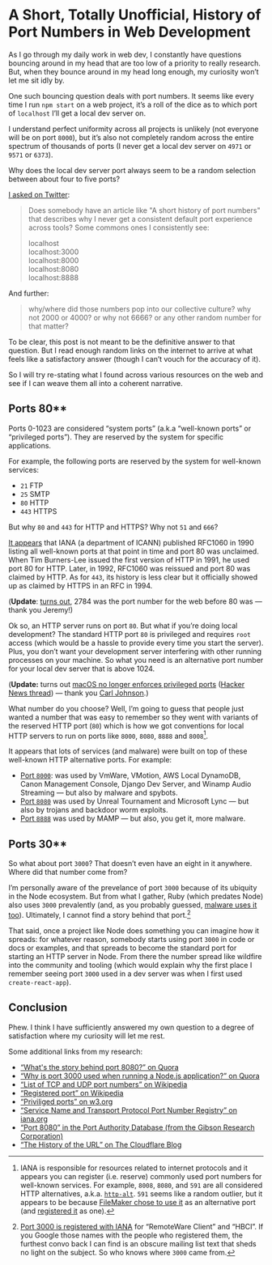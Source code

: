 # A Short, Totally Unofficial, History of Port Numbers in Web Development

As I go through my daily work in web dev, I constantly have questions bouncing around in my head that are too low of a priority to really research. But, when they bounce around in my head long enough, my curiosity won’t let me sit idly by.

One such bouncing question deals with port numbers. It seems like every time I run  `npm start` on a web project, it’s a roll of the dice as to which port of `localhost` I’ll get a local dev server on.

I understand perfect uniformity across all projects is unlikely (not everyone will be on port `8000`), but it’s also not completely random across the entire spectrum of thousands of ports (I never get a local dev server on `4971` or `9571` or `6373`).

Why does the local dev server port always seem to be a random selection between about four to five ports?

[I asked on Twitter](https://twitter.com/jimniels/status/1598436595421663237):

> Does somebody have an article like "A short history of port numbers" that describes why I never get a consistent default port experience across tools? Some commons ones I consistently see:
>
> localhost  
> localhost:3000  
> localhost:8000  
> localhost:8080  
> localhost:8888

And further:

> why/where did those numbers pop into our collective culture? why not 2000 or 4000? or why not 6666? or any other random number for that matter?

To be clear, this post is not meant to be the definitive answer to that question. But I read enough random links on the internet to arrive at what feels like a satisfactory answer (though I can’t vouch for the accuracy of it).

So I will try re-stating what I found across various resources on the web and see if I can weave them all into a coherent narrative.

## Ports 80**

Ports 0-1023 are considered “system ports” (a.k.a “well-known ports” or “privileged ports”). They are reserved by the system for specific applications.

For example, the following ports are reserved by the system for well-known services:

- `21` FTP
- `25` SMTP
- `80` HTTP
- `443` HTTPS

But why `80` and `443` for HTTP and HTTPS? Why not `51` and `666`?

[It appears](https://www.howtogeek.com/233383/why-was-80-chosen-as-the-default-http-port-and-443-as-the-default-https-port/) that IANA (a department of ICANN) published RFC1060 in 1990 listing all well-known ports at that point in time and port 80 was unclaimed. When Tim Burners-Lee issued the first version of HTTP in 1991, he used port 80 for HTTP. Later, in 1992, RFC1060 was reissued and port 80 was claimed by HTTP. As for `443`, its history is less clear but it officially showed up as claimed by HTTPS in an RFC in 1994.

(**Update**: [turns out](https://adactio.com/journal/16531), 2784 was the port number for the web before 80 was — thank you Jeremy!)

Ok so, an HTTP server runs on port `80`. But what if you’re doing local development? The standard HTTP port `80` is privileged and requires `root` access (which would be a hassle to provide every time you start the server). Plus, you don’t want your development server interfering with other running processes on your machine. So what you need is an alternative port number for your local dev server that is above 1024.

(**Update:** turns out [macOS no longer enforces privileged ports](https://developer.apple.com/forums/thread/674179) ([Hacker News thread](https://news.ycombinator.com/item?id=18302380)) — thank you [Carl Johnson](https://mastodon.social/@carlmjohnson/109740040734781379).)

What number do you choose? Well, I’m going to guess that people just wanted a number that was easy to remember so they went with variants of the reserved HTTP port (`80`) which is how we got conventions for local HTTP servers to run on ports like `8000`, `8080`, `8888` and `8008`[^1]. 

It appears that lots of services (and malware) were built on top of these well-known HTTP alternative ports. For example:

- [Port `8000`](https://www.speedguide.net/port.php?port=8000): was used by VmWare, VMotion, AWS Local DynamoDB, Canon Management Console, Django Dev Server, and Winamp Audio Streaming — but also by malware and spybots.
- [Port `8080`](https://www.speedguide.net/port.php?port=8080) was used by Unreal Tournament and Microsoft Lync — but also by trojans and backdoor worm exploits.
- [Port `8888`](https://www.speedguide.net/port.php?port=8888) was used by MAMP — but also, you get it, more malware.

## Ports 30**

So what about port `3000`? That doesn’t even have an eight in it anywhere. Where did that number come from?

I’m personally aware of the prevelance of port `3000` because of its ubiquity in the Node ecosystem. But from what I gather, Ruby (which predates Node) also uses `3000` prevalently (and, as you probably guessed, [malware uses it too](https://www.speedguide.net/port.php?port=3000)). Ultimately, I cannot find a story behind that port.[^2]

That said, once a project like Node does something you can imagine how it spreads: for whatever reason, somebody starts using port `3000` in code or docs or examples, and that spreads to become the standard port for starting an HTTP server in Node. From there the number spread like wildfire into the community and tooling (which would explain why the first place I remember seeing port `3000` used in a dev server was when I first used `create-react-app`).

## Conclusion

Phew. I think I have sufficiently answered my own question to a degree of satisfaction where my curiosity will let me rest.

Some additional links from my research:

- [“What's the story behind port 8080?” on Quora](https://www.quora.com/Whats-the-story-behind-port-8080)
- [“Why is port 3000 used when running a Node.js application?” on Quora](https://www.quora.com/Why-is-port-3000-used-when-running-a-Node-js-application)
- [“List of TCP and UDP port numbers” on Wikipedia](https://en.wikipedia.org/wiki/List_of_TCP_and_UDP_port_numbers)
- [“Registered port” on Wikipedia](https://en.wikipedia.org/wiki/Registered_port)
- [“Priviliged ports” on w3.org](https://www.w3.org/Daemon/User/Installation/PrivilegedPorts.html)
- [“Service Name and Transport Protocol Port Number Registry” on iana.org](https://www.iana.org/assignments/service-names-port-numbers/service-names-port-numbers.xhtml?page=109)
- [“Port 8080” in the Port Authority Database (from the Gibson Research Corporation)](https://www.grc.com/port_8080.htm)
- [“The History of the URL” on The Cloudflare Blog](https://blog.cloudflare.com/the-history-of-the-url/)

[^1]: IANA is responsible for resources related to internet protocols and it appears you can register (i.e. reserve) commonly used port numbers for well-known services. For example, `8008`, `8080`, and `591` are all considered HTTP alternatives, a.k.a. [`http-alt`](https://www.iana.org/assignments/service-names-port-numbers/service-names-port-numbers.xhtml?search=http-alt). `591` seems like a random outlier, but it appears to be because [FileMaker chose to use it](https://www.speedguide.net/port.php?port=591) as an alternative port (and [registered it](https://community.claris.com/en/s/article/Specifying-a-port-number-for-Instant-Web-Publishing-1503692906237) as one).
[^2]: [Port 3000 is registered with IANA](https://www.iana.org/assignments/service-names-port-numbers/service-names-port-numbers.xhtml?search=3000) for “RemoteWare Client” and “HBCI”. If you Google those names with the people who registered them, the furthest convo back I can find is an obscure mailing list text that sheds no light on the subject. So who knows where `3000` came from.